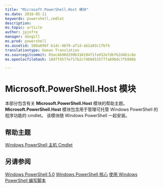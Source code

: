 ```yaml
---
title: "Microsoft.PowerShell.Host 模块"
ms.date: 2016-05-11
keywords: powershell,cmdlet
description: 
ms.topic: article
author: jpjofre
manager: dongill
ms.prod: powershell
ms.assetid: 580a896f-b1dc-46f9-af1d-ab1a93c1fbf4
translationtype: Human Translation
ms.sourcegitcommit: 03ac4b90d299b316194f1fa932e7dbf62d4b1c8e
ms.openlocfilehash: 10dff4577e717b2c74604515f7fa696dc7fb996b

---
```


# Microsoft.PowerShell.Host 模块
本部分包含有关 **Microsoft.PowerShell.Host** 模块的帮助主题。 **Microsoft.PowerShell.Host** 模块包含用于管理可托管 Windows PowerShell 的程序功能的 cmdlet。 该模块随 Windows PowerShell 一起安装。

## 帮助主题
[Windows PowerShell 主机 Cmdlet](http://go.microsoft.com/fwlink/?LinkID=245859)

## 另请参阅
[Windows PowerShell 5.0](Windows-PowerShell-5.0.md)
[Windows PowerShell 核心](https://technet.microsoft.com/en-us/library/4b75f1e4-f327-48f3-92ab-bf5435094d41)
[使用 Windows PowerShell 编写脚本](../../getting-started/fundamental/Scripting-with-Windows-PowerShell.md)




<!--HONumber=Aug16_HO3-->


